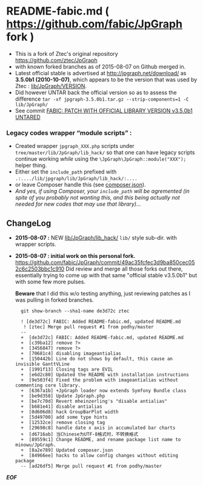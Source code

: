 # README-fabic.md ( https://github.com/fabic/JpGraph fork ) 

* This is a fork of Ztec's original repository https://github.com/ztec/JpGraph
* with known forked branches as of 2015-08-07 on Github merged in.
* Latest official stable is advertised at http://jpgraph.net/download/
  as **3.5.0b1 (2010-10-07)**, which appears to be the version that was
  used by Ztec : [lib/JpGraph/VERSION](/blob/master/lib/JpGraph/VERSION).
* Did however UNTAR back the official version so as to assess the difference
  `tar -xf jpgraph-3.5.0b1.tar.gz --strip-components=1 -C lib/JpGraph/`
* See commit [FABIC: PATCH WITH OFFICIAL LIBRARY VERSION v3.5.0b1 UNTARED](https://github.com/fabic/JpGraph/commit/ae09ff1123ce835e07f9e2068b54f80e84aef4a6)

### Legacy codes wrapper “module scripts” :

* Created wrapper `jpgraph_XXX.php` scripts under `tree/master/lib/JpGraph/lib_hack/`
  so that one can have legacy scripts continue working _while_ using the `\JpGraph\JpGraph::module("XXX");` helper thing.
* Either set the `include_path` prefixed with `.:..../lib/jpgraph/lib/JpGraph/lib_hack/:....`
* or leave Composer handle this (see [composer.json](blob/master/composer.json)).
* _And yes, if using Composer, your `include_path` will be agremented (in spite of you probably not wanting this,
  and this being actually not needed for new codes that may use that library)..._

## ChangeLog

* **2015-08-07 :** NEW [lib/JpGraph/lib_hack/](tree/master/lib/JpGraph/lib_hack) `lib/` style sub-dir. with wrapper scripts.
* **2015-08-07 : initial work on this personal fork.**
  https://github.com/fabic/JpGraph/commit/49ac35fcfec3d9ba850cec052c6c2503bbc1c910
  Did review and merge all those forks out there, essentially trying to come up with
  that same "official stable v3.5.0b1" but with some few more pulses.

  **Beware** that I did this w/o testing anything, just reviewing patches as I was
  pulling in forked branches.

        git show-branch --sha1-name de3d72c ztec

        ! [de3d72c] FABIC: Added README-fabic.md, updated README.md
         ! [ztec] Merge pull request #1 from podhy/master
        --
        +  [de3d72c] FABIC: Added README-fabic.md, updated README.md
        +  [c39ba12] remove ?>
        +  [3456847] remove ?>
        +  [70681c4] disabling imageantialias
        +  [150442b] Line do not shows by default, this cause an invisible GanttVLine
        +  [1991f13] Closing tags are EVIL
        +  [e6d2c80] Updated the README with installation instructions
        +  [9e503f4] Fixed the problem with imageantialias without commenting core library.
        +  [6367a1b] +JpGraph loader now extends Symfony Bundle class
        +  [be9d358] Update JpGraph.php
        +  [be7c70d] Revert mheinzerling's "disable antialias"
        +  [b681e41] disable antialias
        +  [0d606d8] hack GroupBarPlot width
        +  [5d49700] add some type hints
        +  [12532ce] remove closing tag
        +  [29698c8] handle date x axis in accumulated bar charts
        +  [d6716ab] 当Chinese为UTF-8格式时，不转换格式
        +  [89559c1] Change README, and rename package list name to minowu/JpGraph.
        +  [8a2e789] Updated composer.json
        +  [84966ee] hacks to allow config changes without editing package
        -- [ad26df5] Merge pull request #1 from podhy/master

_**EOF**_

